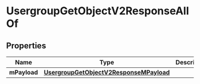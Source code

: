 

# UsergroupGetObjectV2ResponseAllOf


## Properties

| Name | Type | Description | Notes |
|------------ | ------------- | ------------- | -------------|
|**mPayload** | [**UsergroupGetObjectV2ResponseMPayload**](UsergroupGetObjectV2ResponseMPayload.md) |  |  |




